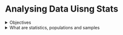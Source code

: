 # Analysing Data Uisng Stats

<details><summary> Objectives </summary>

## Lab – Introduction to Statistics (My Notes)

Objectives

In this module, I learnt why understanding basic statistics is essential for anyone working with data. At first, I thought visualisations alone could tell the story, but I realised that without knowing the underlying statistics, charts can be misleading or misinterpreted. Statistics is the foundation that helps me make sense of numbers and ensures I can make informed decisions based on data.

Reflection: I now understand that statistics isn’t just about calculations; it’s about thinking critically about what the numbers actually mean and how they connect to the real world.


What I Will Learn

The main goal of this module is to create visualisations in Excel, like charts and graphs, but before I can do that effectively, I need to understand the statistical concepts behind them. It’s like learning the grammar before writing a story. Without the basics, visualisations can look impressive but might tell the wrong story.

Reflection: I realised I often just create charts without checking the data or thinking about what the chart is really showing. This module will help me stop doing that and start using charts to communicate insights clearly.


Why Statistics Matters

I learnt that statistics helps with analysing trends, summarising information, comparing groups, and identifying patterns or anomalies in data. Even simple concepts like averages, percentages, or ranges give context to what I see in a spreadsheet. Understanding statistics also means I can explain my findings confidently to others instead of just showing them numbers.

Reflection: This made me reflect on past work where I might have misread data because I didn’t fully consider the underlying statistics. Knowing the why behind the numbers makes me a more thoughtful analyst.


Visualisations in Excel

Creating graphs or charts in Excel is more than dragging data into a chart type. I learnt that the type of chart I choose must match the kind of data I have and the story I want to tell. For example, using a bar chart for categorical comparisons or a line chart for trends over time. Choosing the wrong chart type can confuse the audience, even if the data is correct.

Reflection: I found this interesting because I’ve seen charts in reports before that looked professional but were actually misleading. Learning the statistical basis for visualisation will help me avoid that mistake.

Overall Reflection

By the end of this module, I hope to feel more confident interpreting data, applying statistical concepts, and presenting my findings visually. I want to be able to not just make charts, but tell the story behind the numbers. This module is helping me build a mindset where I question, check, and think critically about data before presenting it. Understanding statistics feels like a superpower for making smart, informed decisions with data.

</details>

<details><summary> What are statistics, populations and samples </summary>


In statistics, a **population** is the entire group I am interested in studying. It’s like imagining all the people, items, or events that could possibly be included in my analysis. For example, if I want to know the average height of students in my school, the population would be every single student in the school. Populations are usually very large, and it’s often not practical to collect data from every member.  

A **sample** is a smaller part of the population that I actually collect data from. The idea is that the sample should represent the population well, so I can make conclusions about the bigger group without having to measure everyone. Using the height example, I might measure just one class of students instead of the whole school.  

Reflection: I realised that understanding the difference between populations and samples is key to making sure my results are meaningful. If I take a sample that isn’t representative, my conclusions could be completely wrong. This made me think about how careful I need to be when choosing who or what I include in my analysis.

Why It Matters

Samples are important because collecting data from a whole population can be expensive, time-consuming, or impossible. By taking a good sample, I can still get accurate insights. I also learnt that statistical formulas, like averages or variances, work differently depending on whether I’m using population data or sample data. For example, the way I calculate standard deviation changes slightly because I’m accounting for the fact I’m estimating from a sample, not measuring the full population.

Reflection: I used to assume that numbers from a small set could just be scaled up to represent the whole group, but now I understand why statisticians adjust calculations when using samples. It’s about reducing bias and making estimates more reliable.

Key Takeaways

- Populations = everyone or everything I want to study.  
- Samples = a smaller group chosen to represent the population.  
- The goal is to use the sample to make informed statements about the population.  
- Choosing a random and representative sample is crucial; otherwise my data could be misleading.  
- Statistical measures can change depending on whether I am working with a population or a sample.  


## descriptive statistics 

Descriptive statistics are about **summarising and describing the data I have**. They don’t try to predict anything or make assumptions about people or things I haven’t measured. It’s like looking at a snapshot of the data and explaining what I see.

For example, if I use a fitness tracker and record my daily steps and heart rate over 10 days, I can use descriptive statistics to say things like: I met my step goal 6 out of 10 days (60%), my highest heart rate was 140 bpm, and my average heart rate was 72 bpm. These numbers summarise what happened in my data without making assumptions about anyone else or what might happen in the future.

Reflection: I realised that descriptive statistics are really useful for **understanding trends and patterns** in data I already have. They help me see the big picture clearly without getting distracted by guesses or predictions.

What They Can Show

Descriptive statistics can tell me:

- How many data points I have in my set  
- The range of values (highest and lowest numbers)  
- How often certain values occur  
- Trends or patterns in the data  

I can show these results using **numbers or charts**, like pie charts, bar charts, or histograms. These visualisations make it easier to understand and communicate what the data is saying.  

Reflection: I noticed that even though descriptive statistics can give me a clear view of the data, they **cannot compare groups, make conclusions, or predict the future**. That’s something I need to remember, because it’s easy to make assumptions if I forget this limitation.

Why It Matters

In the fitness tracker example, even if I see that I only hit my goal 60% of the time, I cannot say I am unhealthy. I also cannot use my 10-day data to predict how other people with similar characteristics will perform. Descriptive statistics are only about **what has already happened in the data I collected**.

Reflection: This helped me understand why data analysts often start with descriptive statistics before doing anything else. It’s the first step to really knowing the data before making any guesses or predictions.

## inferential statistics 

Inferential statistics are about going beyond the data I already have. Instead of just describing my dataset (like with descriptive statistics), I can take a **smaller sample of a population** and then make predictions or draw conclusions about the bigger population it represents.  


For example, if I wanted to know how healthy people in a whole city are, I wouldn’t be able to track every single person. That would take too much time and money. Instead, I could take a smaller group of people (a sample) and study them. Then, using inferential statistics, I could use what I find from the sample to say something about the health of the whole city.  


Reflection: This made me realise that inferential statistics are powerful because they allow me to make conclusions about bigger groups even when I don’t have all the data. At the same time, I also understand why I need to be careful — because the way I choose my sample affects how accurate my conclusions will be.


Key Points  

- Inferential statistics lets me **generalise** from a sample to a larger population.  
- It helps with **testing hypotheses**, like checking whether a pattern I see in a small group might also apply to the wider group.  
- The challenge is making sure the **sample is representative**. If it doesn’t reflect the population properly, then my conclusions could be misleading.  
- Different **sampling techniques** can be used to reduce error and increase confidence. The type of technique depends on the type of data I’m working with.  


Reflection: I now see the difference between descriptive and inferential statistics more clearly. Descriptive statistics are about “what is happening in the data I already collected,” while inferential statistics are about “what this data might mean for a larger group.” It feels like moving from just looking at facts to making predictions or testing ideas. That shift is what makes inferential statistics such an important tool for data analysts.  

## Statistics and Big data


What I Understand  

When working with **big data**, there are special challenges that don’t appear as much with smaller datasets. Descriptive statistics are still useful, because they allow me to summarise what the sample looks like and check the **quality of the data**.  


For example, data in big datasets can come from many sources, and some data points might be **corrupted, missing, or incomplete**. Descriptive statistics can help me figure out how much of the data is reliable and what I might need to remove before analyzing it. Graphs like histograms, pie charts, and bar charts are particularly helpful here, because they give me a quick visual understanding of which data points are valid or problematic.  


Example: If I’m analysing a sample of tweets, some tweets may only have text while others have both text and images. Whether or not I include the tweets with images depends on the question I am trying to answer. If my analysis requires only text data, tweets with images might be considered invalid for that study. Descriptive statistics allow me to spot these issues quickly.  


Inferential statistics are also important in big data analytics because they let me make conclusions beyond the immediate sample. Some common inferential techniques in big data include:  

- **Cluster Analysis** – Helps find groups of observations that are similar to each other. This is useful for segmenting customers, users, or patterns in large datasets.  
- **Association Analysis** – Looks for co-occurrences of values in different variables. For example, which products are often bought together.  
- **Regression Analysis** – Measures and predicts the relationship between one or more variables. For instance, how changes in marketing spend might affect sales numbers.  


Reflection:  

Reading this made me realise how descriptive and inferential statistics work together in big data. Descriptive stats help me **clean and understand the data**, while inferential stats help me **extract meaning, find patterns, and make predictions**. I also see that in big datasets, even small errors or missing data points can have a big effect, which is why checking data quality first is crucial.  

This reinforces for me that statistics isn’t just about numbers — it’s about making sense of messy, real-world data so that the conclusions I draw are meaningful and trustworthy. It also makes me appreciate why data analysts spend so much time preparing data before diving into deeper analysis.


## Common types of data visualisations 

I’ve learned that there are many ways to show data visually, and choosing the right one is important for understanding what the data is really telling us. To decide, I need to ask myself some key questions:


How many variables do I want to show?


How many data points are in each variable?


Is the data over time, or am I comparing values at one point in time?


Answering these questions helps me pick the visualisation that makes the most sense for my data.


Here are some common chart types and what I understand about them:


Line Charts – Line charts are useful when I want to show trends over time. They are best for continuous data, like daily sales or temperature changes over a week. Each point on the line represents a data value at a specific time, and the line connects the points to show the trend. I’ve realised line charts are very helpful when I need to see patterns, peaks, or drops in data over a period. They also make it easier to compare multiple variables at once, if I add more lines to the same chart.


Column Charts – Column charts show comparisons between categories. I understand that each column represents a category and the height shows the value. They work well when I want to see differences at a glance, like which product sold the most. They are simple to read and easy to understand for most people. They are less effective if I have too many categories because the chart can get crowded.


Bar Charts – Bar charts are similar to column charts but horizontal. I find them useful when category names are long, because it’s easier to read text from left to right than stacked vertically. They are also helpful when comparing a large number of categories, because horizontal bars are easier to fit on a page or screen.


Pie Charts – Pie charts show proportions of a whole. I understand that each slice represents a part of the total, so the size of the slice matters. They are good when I want to highlight percentages, like the share of sales from different regions. However, I’ve learned that too many slices can make it hard to see differences, so pie charts are best for a small number of categories.


Scatter Plots – Scatter plots are used to show the relationship between two variables. Each point represents one observation. I’ve found them very helpful to spot patterns, correlations, or outliers. For example, I can see if higher advertising spend is associated with higher sales. They don’t show proportions or trends over time, but they are great for exploring how variables interact.
From doing this section, I’ve realised that choosing the right chart is not just about making the data look nice. It’s about making the story behind the data clear. A good visualisation helps me, and anyone else looking at the data, to see patterns, comparisons, and trends quickly. It also makes it easier to communicate findings and make decisions based on the data.


## LAB Practical

Lab – Create Visualisations in Excel


Objectives


In this lab, I am learning how to create charts in Microsoft Excel to visualise data.


There are three main parts to this lab:


Part 1: Creating a Line Chart

Part 2: Creating a Column Chart

Part 3: Creating a Pie Chart


The main goal of this lab is to help me understand how visualising data can make it easier to see trends, relationships, and patterns that I might not notice just by looking at the numbers.


I’ve realised that when looking at raw numbers in a dataset, it can be difficult to interpret the data or make decisions from it. Visualising the data helps me see patterns, trends over time, and comparisons across groups.
In this lab, I am using sample datasets to create three different types of charts, and each one teaches me a slightly different way to analyse the data.


Part 1: Creating a Line Chart


The purpose of a line chart is to show trends over time. In this example, I am looking at Profit and Revenue over the years 2017–2021.
Download the data file


I downloaded the sample file Bike Sales_Visualizations_Lab.xlsx to my OneDrive and opened it in Excel.
There are four worksheets, and I will use each one for different visualisations.


Insert the line chart
I selected the Revenue and Profit by Year worksheet.

I selected the data from cells A3 to C8.

From the Insert menu, I chose the Line chart with Markers option.

I could immediately see a chart with the years on the x-axis and the dollar amounts on the y-axis.

Format the chart

I changed the vertical axis to USD currency with zero decimal places to make the numbers clearer.

I added a chart title, “Revenue vs. Profits”.

I renamed the legend items to “Annual Profit” and “Annual Revenue” so the chart was easy to understand at a glance.

I positioned the legend to the right.

I added axis titles: “Year” for the horizontal axis and “US Dollars” for the vertical axis.


Doing this made me realise that formatting is just as important as creating the chart itself. Even a chart with the right data can be confusing if the labels and numbers are not clear.


Part 2: Creating a Column Chart

*inserting chart*
Column charts are best for comparing values across categories. Here, I am looking at Product Revenue by Country.

I selected cells A3 to E10 in the Product Revenue by Country worksheet.

I inserted a stacked column chart.

The x-axis shows the countries, and the y-axis shows the revenue totals in dollars.

*Formatting the chart*

I gave the chart the title “Product Revenue by Country”.

I changed the vertical axis to USD currency with zero decimal places.

I positioned the legend to the right.

I added axis titles: “Country” for the horizontal axis and “US Dollars” for the vertical axis.

This part helped me see that column charts are useful when comparing multiple groups at a single point in time. The stacked columns also made it easier to see which products contributed the most to each country’s revenue.


Part 3: Creating a Pie Chart


Pie charts are helpful for showing proportions. In this part, I am visualising Revenue by Age Group.

*Inserting the pie chart*

I selected cells A3 to B7.

I inserted a 2D Pie chart.

Each slice of the pie represents the revenue share of each age group.


*Formatting the chart*


I added the title “Revenue Comparison by Age Group”.

I moved the legend to the right.

I added data labels to show both the category name and the percentage of total revenue.

This part made me realise that pie charts are great for showing the proportion of a whole, but they can be confusing if there are too many categories. The labels and percentages really help make the chart readable.


While working through this lab, I experimented with changing chart types and options. I noticed that some charts made the data easier to understand, while others made it confusing.

Line charts are best for trends over time.

Column charts are best for comparing groups.

Pie charts are best for showing proportions.

I’ve also realised that formatting, including titles, axis labels, legends, and data labels, is essential. Without these, even a correctly plotted chart can be hard to read.

</details>

